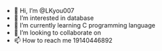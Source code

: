 - 👋 Hi, I’m @LKyou007
- 👀 I’m interested in database
- 🌱 I’m currently learning C programming language
- 💞️ I’m looking to collaborate on 
- 📫 How to reach me 19140446892

<!---
LKyou007/LKyou007 is a ✨ special ✨ repository because its `README.md` (this file) appears on your GitHub profile.
You can click the Preview link to take a look at your changes.
--->
